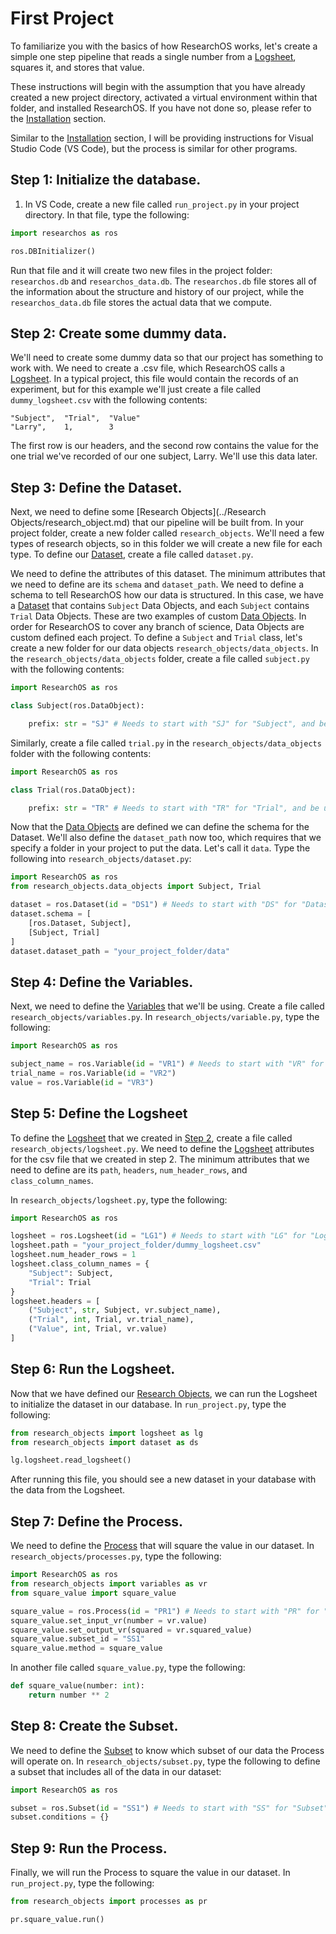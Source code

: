 # First Project
To familiarize you with the basics of how ResearchOS works, let's create a simple one step pipeline that reads a single number from a [Logsheet](../Research%20Objects/Pipeline%20Objects/logsheet.md), squares it, and stores that value. 

These instructions will begin with the assumption that you have already created a new project directory, activated a virtual environment within that folder, and installed ResearchOS. If you have not done so, please refer to the [Installation](../Getting%20Started/installation.md) section.

Similar to the [Installation](../Getting%20Started/installation.md) section, I will be providing instructions for Visual Studio Code (VS Code), but the process is similar for other programs.

## Step 1: Initialize the database.
1. In VS Code, create a new file called `run_project.py` in your project directory. In that file, type the following:
```python
import researchos as ros

ros.DBInitializer()
```
Run that file and it will create two new files in the project folder: `researchos.db` and `researchos_data.db`. The `researchos.db` file stores all of the information about the structure and history of our project, while the `researchos_data.db` file stores the actual data that we compute.

## Step 2: Create some dummy data.
We'll need to create some dummy data so that our project has something to work with. We need to create a .csv file, which ResearchOS calls a [Logsheet](../Research%20Objects/Pipeline%20Objects/logsheet.md). In a typical project, this file would contain the records of an experiment, but for this example we'll just create a file called `dummy_logsheet.csv` with the following contents:
```csv
"Subject",  "Trial",  "Value"
"Larry",    1,        3
```

The first row is our headers, and the second row contains the value for the one trial we've recorded of our one subject, Larry. We'll use this data later.

## Step 3: Define the Dataset.
Next, we need to define some [Research Objects](../Research Objects/research_object.md) that our pipeline will be built from. In your project folder, create a new folder called `research_objects`. We'll need a few types of research objects, so in this folder we will create a new file for each type. To define our [Dataset](../Research%20Objects//Data%20Objects/dataset.md), create a file called `dataset.py`.

We need to define the attributes of this dataset. The minimum attributes that we need to define are its `schema` and `dataset_path`. We need to define a schema to tell ResearchOS how our data is structured. In this case, we have a [Dataset](../Research%20Objects//Data%20Objects/dataset.md) that contains `Subject` Data Objects, and each `Subject` contains `Trial` Data Objects. These are two examples of custom [Data Objects](../Research%20Objects/Data%20Objects/data_object.md). In order for ResearchOS to cover any branch of science, Data Objects are custom defined each project. To define a `Subject` and `Trial` class, let's create a new folder for our data objects `research_objects/data_objects`. In the `research_objects/data_objects` folder, create a file called `subject.py` with the following contents:
```python
import ResearchOS as ros

class Subject(ros.DataObject):

    prefix: str = "SJ" # Needs to start with "SJ" for "Subject", and be unique within the project.
```

Similarly, create a file called `trial.py` in the `research_objects/data_objects` folder with the following contents:
```python
import ResearchOS as ros

class Trial(ros.DataObject):

    prefix: str = "TR" # Needs to start with "TR" for "Trial", and be unique within the project.
```
Now that the [Data Objects](../Research%20Objects/Data%20Objects/data_object.md) are defined we can define the schema for the Dataset. We'll also define the `dataset_path` now too, which requires that we specify a folder in your project to put the data. Let's call it `data`. Type the following into `research_objects/dataset.py`:
```python
import ResearchOS as ros
from research_objects.data_objects import Subject, Trial

dataset = ros.Dataset(id = "DS1") # Needs to start with "DS" for "Dataset", and be unique within the project.
dataset.schema = [
    [ros.Dataset, Subject],
    [Subject, Trial]
]
dataset.dataset_path = "your_project_folder/data"
```

## Step 4: Define the Variables.
Next, we need to define the [Variables](../Research%20Objects/variable.md) that we'll be using. Create a file called `research_objects/variables.py`. In `research_objects/variable.py`, type the following:
```python
import ResearchOS as ros

subject_name = ros.Variable(id = "VR1") # Needs to start with "VR" for "Variable", and be unique within the project.
trial_name = ros.Variable(id = "VR2")
value = ros.Variable(id = "VR3")
```

## Step 5: Define the Logsheet
To define the [Logsheet](../Research%20Objects/Pipeline%20Objects/logsheet.md) that we created in [Step 2](#step-2-create-some-dummy-data), create a file called `research_objects/logsheet.py`. We need to define the [Logsheet](../Research%20Objects/Pipeline%20Objects/logsheet.md) attributes for the csv file that we created in step 2. The minimum attributes that we need to define are its `path`, `headers`, `num_header_rows`, and `class_column_names`.

In `research_objects/logsheet.py`, type the following:
```python
import ResearchOS as ros

logsheet = ros.Logsheet(id = "LG1") # Needs to start with "LG" for "Logsheet", and be unique within the project.
logsheet.path = "your_project_folder/dummy_logsheet.csv"
logsheet.num_header_rows = 1
logsheet.class_column_names = {
    "Subject": Subject,
    "Trial": Trial
}
logsheet.headers = [
    ("Subject", str, Subject, vr.subject_name),
    ("Trial", int, Trial, vr.trial_name),
    ("Value", int, Trial, vr.value)
]
```

## Step 6: Run the Logsheet.
Now that we have defined our [Research Objects](../Research%20Objects/research_object.md), we can run the Logsheet to initialize the dataset in our database. In `run_project.py`, type the following:
```python
from research_objects import logsheet as lg
from research_objects import dataset as ds

lg.logsheet.read_logsheet()
```
After running this file, you should see a new dataset in your database with the data from the Logsheet.

## Step 7: Define the Process.
We need to define the [Process](../Research%20Objects/Pipeline%20Objects/process.md) that will square the value in our dataset. In `research_objects/processes.py`, type the following:
```python
import ResearchOS as ros
from research_objects import variables as vr
from square_value import square_value

square_value = ros.Process(id = "PR1") # Needs to start with "PR" for "Process", and be unique within the project.
square_value.set_input_vr(number = vr.value)
square_value.set_output_vr(squared = vr.squared_value)
square_value.subset_id = "SS1"
square_value.method = square_value
```
In another file called `square_value.py`, type the following:
```python
def square_value(number: int):
    return number ** 2
```

## Step 8: Create the Subset.
We need to define the [Subset](../Research%20Objects/Pipeline%20Objects/subset.md) to know which subset of our data the Process will operate on. In `research_objects/subset.py`, type the following to define a subset that includes all of the data in our dataset:
```python
import ResearchOS as ros

subset = ros.Subset(id = "SS1") # Needs to start with "SS" for "Subset", and be unique within the project.
subset.conditions = {}
```
## Step 9: Run the Process.
Finally, we will run the Process to square the value in our dataset. In `run_project.py`, type the following:
```python
from research_objects import processes as pr

pr.square_value.run()
```